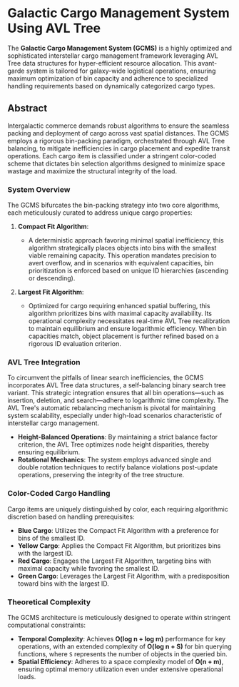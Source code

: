 # Galactic Cargo Management System Using AVL Tree

The **Galactic Cargo Management System (GCMS)** is a highly optimized and sophisticated interstellar cargo management framework leveraging AVL Tree data structures for hyper-efficient resource allocation. This avant-garde system is tailored for galaxy-wide logistical operations, ensuring maximum optimization of bin capacity and adherence to specialized handling requirements based on dynamically categorized cargo types.

## Abstract

Intergalactic commerce demands robust algorithms to ensure the seamless packing and deployment of cargo across vast spatial distances. The GCMS employs a rigorous bin-packing paradigm, orchestrated through AVL Tree balancing, to mitigate inefficiencies in cargo placement and expedite transit operations. Each cargo item is classified under a stringent color-coded scheme that dictates bin selection algorithms designed to minimize space wastage and maximize the structural integrity of the load.

### System Overview

The GCMS bifurcates the bin-packing strategy into two core algorithms, each meticulously curated to address unique cargo properties:

1. **Compact Fit Algorithm**:
   - A deterministic approach favoring minimal spatial inefficiency, this algorithm strategically places objects into bins with the smallest viable remaining capacity. This operation mandates precision to avert overflow, and in scenarios with equivalent capacities, bin prioritization is enforced based on unique ID hierarchies (ascending or descending).

2. **Largest Fit Algorithm**:
   - Optimized for cargo requiring enhanced spatial buffering, this algorithm prioritizes bins with maximal capacity availability. Its operational complexity necessitates real-time AVL Tree recalibration to maintain equilibrium and ensure logarithmic efficiency. When bin capacities match, object placement is further refined based on a rigorous ID evaluation criterion.

### AVL Tree Integration

To circumvent the pitfalls of linear search inefficiencies, the GCMS incorporates AVL Tree data structures, a self-balancing binary search tree variant. This strategic integration ensures that all bin operations—such as insertion, deletion, and search—adhere to logarithmic time complexity. The AVL Tree's automatic rebalancing mechanism is pivotal for maintaining system scalability, especially under high-load scenarios characteristic of interstellar cargo management.

- **Height-Balanced Operations**: By maintaining a strict balance factor criterion, the AVL Tree optimizes node height disparities, thereby ensuring equilibrium.
- **Rotational Mechanics**: The system employs advanced single and double rotation techniques to rectify balance violations post-update operations, preserving the integrity of the tree structure.

### Color-Coded Cargo Handling

Cargo items are uniquely distinguished by color, each requiring algorithmic discretion based on handling prerequisites:

- **Blue Cargo**: Utilizes the Compact Fit Algorithm with a preference for bins of the smallest ID.
- **Yellow Cargo**: Applies the Compact Fit Algorithm, but prioritizes bins with the largest ID.
- **Red Cargo**: Engages the Largest Fit Algorithm, targeting bins with maximal capacity while favoring the smallest ID.
- **Green Cargo**: Leverages the Largest Fit Algorithm, with a predisposition toward bins with the largest ID.

### Theoretical Complexity

The GCMS architecture is meticulously designed to operate within stringent computational constraints:

- **Temporal Complexity**: Achieves **O(log n + log m)** performance for key operations, with an extended complexity of **O(log n + S)** for bin querying functions, where `S` represents the number of objects in the queried bin.
- **Spatial Efficiency**: Adheres to a space complexity model of **O(n + m)**, ensuring optimal memory utilization even under extensive operational loads.

